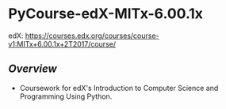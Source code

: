 # PyCourse-edX-MITx-6.00.1x
edX: https://courses.edx.org/courses/course-v1:MITx+6.00.1x+2T2017/course/

## *Overview*
- Coursework for edX's Introduction to Computer Science and Programming Using Python.
